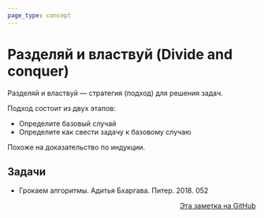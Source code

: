 ```yaml
---
page_type: concept
---
```


# Разделяй и властвуй (Divide and conquer)

Разделяй и властвуй — стратегия (подход) для решения задач.

Подход состоит из двух этапов:

- Определите базовый случай
- Определите как свести задачу к базовому случаю

Похоже на доказательство по индукции.

## Задачи

- Грокаем алгоритмы. Адитья Бхаргава. Питер. 2018. 052



<p v-pre style="text-align: right">
  <a href="https://github.com/Kverde/algorithms/blob/main/source/20221027001332.md">
  Эта заметка на GitHub
  </a>
</p>
